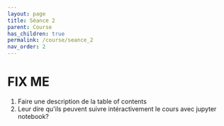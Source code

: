 ```yaml
---
layout: page
title: Séance 2
parent: Course
has_children: true
permalink: /course/seance_2
nav_order: 2
---
```


<link rel="icon" href="/img/logo.png">
 
# **FIX ME**

1. Faire une description de la table of contents
2. Leur dire qu'ils peuvent suivre intéractivement le cours avec jupyter notebook?